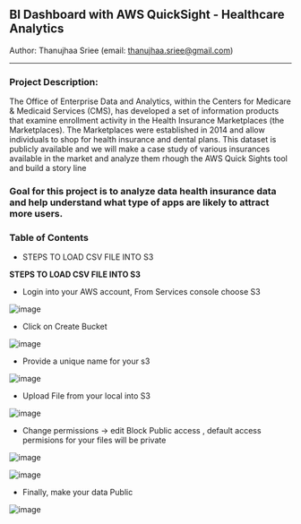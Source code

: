 ## BI Dashboard with AWS QuickSight - Healthcare Analytics
Author: Thanujhaa Sriee (email: thanujhaa.sriee@gmail.com)
<hr height: 5px>

### Project Description:
The Office of Enterprise Data and Analytics, within the Centers for Medicare & Medicaid Services (CMS), has developed a set of information products that examine enrollment activity in the Health Insurance Marketplaces (the Marketplaces).  The Marketplaces were established in 2014 and allow individuals to shop for health insurance and dental plans. This dataset is publicly available and we will make a case study of various insurances available in the market and analyze them rhough the AWS Quick Sights tool and build a story line 

### Goal for this project is to analyze data health insurance data and help understand what type of apps are likely to attract more users.</span>

### Table of Contents
* STEPS TO LOAD CSV FILE INTO S3

**STEPS TO LOAD CSV FILE INTO S3**
* Login into your AWS account, From Services console choose S3

![image](https://user-images.githubusercontent.com/69738890/101584095-77a94800-39a2-11eb-8c55-fe8f5d2e263b.png)

* Click on Create Bucket

![image](https://user-images.githubusercontent.com/69738890/101584163-a1fb0580-39a2-11eb-99ca-1fad55dd6752.png)

* Provide a unique name for your s3

![image](https://user-images.githubusercontent.com/69738890/101584235-cce55980-39a2-11eb-9fb2-e879bff929ee.png)

* Upload File from your local into S3

![image](https://user-images.githubusercontent.com/69738890/101584298-f69e8080-39a2-11eb-91df-f18062ea0b13.png)

* Change permissions -> edit Block Public access , default access permisions for your files will be private

![image](https://user-images.githubusercontent.com/69738890/101584384-29487900-39a3-11eb-8b87-9c17275b2aa3.png)


![image](https://user-images.githubusercontent.com/69738890/101584426-411ffd00-39a3-11eb-94d0-c38e8b0eba9f.png)

* Finally, make your data Public

![image](https://user-images.githubusercontent.com/69738890/101584543-8fcd9700-39a3-11eb-9303-c9f0e15aa484.png)






